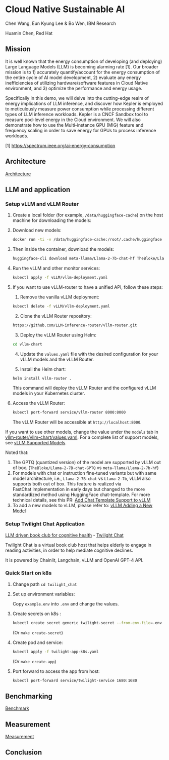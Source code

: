 # Cloud Native Sustainable AI

Chen Wang, Eun Kyung Lee & Bo Wen, IBM Research

Huamin Chen, Red Hat

## Mission
It is well known that the energy consumption of developing (and deploying) Large Language Models (LLM) is becoming alarming rate [1]. Our broader mission is to 1) accurately quantify/account for the energy consumption of the entire cycle of AI model development, 2) evaluate any energy inefficiencies of utilizing hardware/software features in Cloud Native environment, and 3) optimize the performance and energy usage. 

Specifically in this demo, we will delve into the cutting-edge realm of energy implications of LLM inference, and discover how Kepler is employed to meticulously measure power consumption while processing different types of LLM inference workloads. Kepler is a CNCF Sandbox tool to measure pod-level energy in the Cloud environment. We will also demonstrate how to use the Multi-instance GPU (MIG) feature and frequency scaling in order to save energy for GPUs to process inference workloads.  

[1] https://spectrum.ieee.org/ai-energy-consumption

## Architecture

[Architecture](docs/Architecture.md)

## LLM and application

### Setup vLLM and vLLM Router

1. Create a local folder (for example, `/data/huggingface-cache`) on the host machine for downloading the models:
2. Download new models:
   ```bash
   docker run -ti -v /data/huggingface-cache:/root/.cache/huggingface --entrypoint=bash vllm/vllm-openai
   ```
3. Then inside the container, download the models:
   ```bash
   huggingface-cli download meta-llama/Llama-2-7b-chat-hf TheBloke/Llama-2-7B-chat-GPTQ TheBloke/Llama-2-13B-chat-GPTQ
   ```
4. Run the vLLM and other monitor services:
   ```bash
   kubectl apply -f vLLM/vllm-deployment.yaml
   ```

5. If you want to use vLLM-router to have a unified API, follow these steps:

   1. Remove the vanilla vLLM deployment:
   ```bash
   kubectl delete -f vLLM/vllm-deployment.yaml
   ```
   
   2. Clone the vLLM Router repository:

   ```bash
   https://github.com/LLM-inference-router/vllm-router.git
   ```

   3. Deploy the vLLM Router using Helm:

   ```bash
   cd vllm-chart
   ```

   4. Update the `values.yaml` file with the desired configuration for your vLLM models and the vLLM Router.

   5. Install the Helm chart:

   ```bash
   helm install vllm-router .
   ```

   This command will deploy the vLLM Router and the configured vLLM models in your Kubernetes cluster.

7. Access the vLLM Router:

   ```bash
   kubectl port-forward service/vllm-router 8000:8000
   ```

   The vLLM Router will be accessible at `http://localhost:8000`.


If you want to use other models, change the value under the `models` tab 
in 
[vllm-router/vllm-chart/values.yaml](https://github.com/LLM-inference-router/vllm-router/blob/main/vllm-chart/values.yaml). 
For a complete list of support models, 
see [vLLM Supported Models](https://docs.vllm.ai/en/latest/models/supported_models.html).

Noted that:
1. The GPTQ (quantized version) of the model are supported by vLLM out of box. (`TheBloke/Llama-2-7B-chat-GPTQ` vs 
   `meta-llama/Llama-2-7b-hf`)
2. For models with chat or instruction fine-tuned variants but with same model architecture, i.e., 
   `Llama-2-7B-chat` vs `Llama-2-7b`, vLLM also supports both out of box. This feature is realized via  
   FastChat implementation in early days but changed to the more standardized method using HuggingFace chat-template.
   For more technical details, see this PR: 
   [Add Chat Template Support to vLLM](https://github.com/vllm-project/vllm/pull/1493)
3. To add a new models to vLLM, please refer to: 
   [vLLM Adding a New Model](https://docs.vllm.ai/en/latest/models/adding_model.html)

### Setup Twilight Chat Application
[LLM driven book club for cognitive health](twilight_chat/README.md) - 
[Twilight Chat](https://github.com/Twilight-Tales/Twilight-Chat)

Twilight Chat is a virtual book club host that helps elderly to engage in reading activities, in order to help 
mediate cognitive declines.

It is powered by Chainlit, Langchain, vLLM and OpenAI GPT-4 API.

### Quick Start on k8s

1. Change path `cd twilight_chat`

2. Set up environment variables:

    Copy `example.env` into `.env` and change the values.

3. Create secrets on k8s :
    ```bash
    kubectl create secret generic twilight-secret --from-env-file=.env
    ```
   (Or `make create-secret`)

4. Create pod and service:

    ```bash
    kubectl apply -f twilight-app-k8s.yaml
    ```
   (Or `make create-app`)

5. Port forward to access the app from host:

   ```bash
   kubectl port-forward service/twilight-service 1680:1680
   ```

## Benchmarking
[Benchmark](docs/Benchmark.md)


## Measurement

[Measurement](docs/Measurement.md)

## Conclusion

